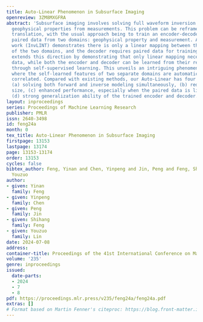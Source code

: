 ```yaml
---
title: Auto-Linear Phenomenon in Subsurface Imaging
openreview: 3ZM8MXGFRA
abstract: 'Subsurface imaging involves solving full waveform inversion (FWI) to predict
  geophysical properties from measurements. This problem can be reframed as an image-to-image
  translation, with the usual approach being to train an encoder-decoder network using
  paired data from two domains: geophysical property and measurement. A recent seminal
  work (InvLINT) demonstrates there is only a linear mapping between the latent spaces
  of the two domains, and the decoder requires paired data for training. This paper
  extends this direction by demonstrating that only linear mapping necessitates paired
  data, while both the encoder and decoder can be learned from their respective domains
  through self-supervised learning. This unveils an intriguing phenomenon (named Auto-Linear)
  where the self-learned features of two separate domains are automatically linearly
  correlated. Compared with existing methods, our Auto-Linear has four advantages:
  (a) solving both forward and inverse modeling simultaneously, (b) reducing model
  size, (c) enhanced performance, especially when the paired data is limited, and
  (d) strong generalization ability of the trained encoder and decoder.'
layout: inproceedings
series: Proceedings of Machine Learning Research
publisher: PMLR
issn: 2640-3498
id: feng24a
month: 0
tex_title: Auto-Linear Phenomenon in Subsurface Imaging
firstpage: 13153
lastpage: 13174
page: 13153-13174
order: 13153
cycles: false
bibtex_author: Feng, Yinan and Chen, Yinpeng and Jin, Peng and Feng, Shihang and Lin,
  Youzuo
author:
- given: Yinan
  family: Feng
- given: Yinpeng
  family: Chen
- given: Peng
  family: Jin
- given: Shihang
  family: Feng
- given: Youzuo
  family: Lin
date: 2024-07-08
address:
container-title: Proceedings of the 41st International Conference on Machine Learning
volume: '235'
genre: inproceedings
issued:
  date-parts:
  - 2024
  - 7
  - 8
pdf: https://proceedings.mlr.press/v235/feng24a/feng24a.pdf
extras: []
# Format based on Martin Fenner's citeproc: https://blog.front-matter.io/posts/citeproc-yaml-for-bibliographies/
---
```

